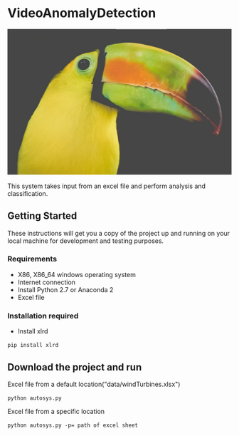# VideoAnomalyDetection
![alt text](https://github.com/Arfinul/VideoAnomalyDetection/blob/master/autosys.JPG)

This system takes input from an excel file and perform analysis and classification.

## Getting Started

These instructions will get you a copy of the project up and running on your local machine for development and testing purposes.

### Requirements
* X86, X86_64 windows operating system
* Internet connection
* Install Python 2.7 or Anaconda 2
* Excel file

### Installation required
* Install xlrd
```
pip install xlrd
```
## Download the project and run
  Excel file from a default location("data/windTurbines.xlsx")
```
python autosys.py
```
  Excel file from a specific location
```
python autosys.py -p= path of excel sheet
